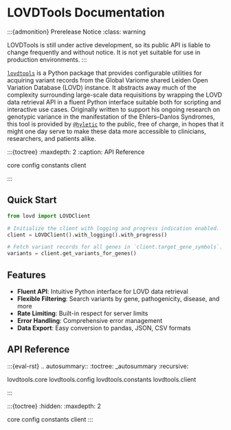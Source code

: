 # LOVDTools Documentation

:::{admonition} Prerelease Notice
:class: warning

LOVDTools is still under active development, so its public API is liable to change
frequently and without notice. It is not yet suitable for use in production environments.
:::

[``lovdtools``](https://github.com/hyletic/lovdtools.git) is a Python package
that provides configurable utilities for acquiring variant records from the
Global Variome shared Leiden Open Variation Database (LOVD) instance. It abstracts
away much of the complexity surrounding large-scale data requisitions by wrapping
the LOVD data retrieval API in a fluent Python interface suitable both for scripting
and interactive use cases. Originally written to support his ongoing research on
genotypic variance in the manifestation of the Ehlers–Danlos Syndromes, this tool
is provided by [``@hyletic``](https://github.com/hyletic) to the public, free of
charge, in hopes that it might one day serve to make these data more accessible
to clinicians, researchers, and patients alike.

:::{toctree}
:maxdepth: 2
:caption: API Reference

core
config
constants
client

:::

## Quick Start

```python
from lovd import LOVDClient

# Initialize the client with logging and progress indication enabled.
client = LOVDClient().with_logging().with_progress()

# Fetch variant records for all genes in `client.target_gene_symbols`.
variants = client.get_variants_for_genes()
```

## Features

- **Fluent API**: Intuitive Python interface for LOVD data retrieval
- **Flexible Filtering**: Search variants by gene, pathogenicity, disease, and more
- **Rate Limiting**: Built-in respect for server limits
- **Error Handling**: Comprehensive error management
- **Data Export**: Easy conversion to pandas, JSON, CSV formats

## API Reference

:::{eval-rst}
.. autosummary::
   :toctree: _autosummary
   :recursive:

   lovdtools.core
   lovdtools.config
   lovdtools.constants
   lovdtools.client

::: <!-- eval-rst -->

:::{toctree}
:hidden:
:maxdepth: 2

core
config
constants
client
::: <!-- toctree -->
